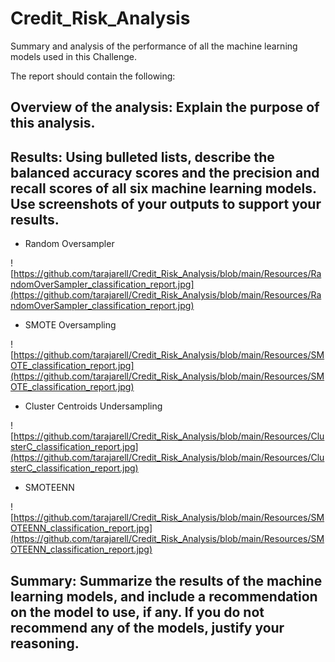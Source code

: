 # Credit_Risk_Analysis

Summary and analysis of the performance of all the machine learning models used in this Challenge.

The report should contain the following:

## Overview of the analysis: Explain the purpose of this analysis.

## Results: Using bulleted lists, describe the balanced accuracy scores and the precision and recall scores of all six machine learning models. Use screenshots of your outputs to support your results.
- Random Oversampler

![https://github.com/tarajarell/Credit_Risk_Analysis/blob/main/Resources/RandomOverSampler_classification_report.jpg](https://github.com/tarajarell/Credit_Risk_Analysis/blob/main/Resources/RandomOverSampler_classification_report.jpg)

- SMOTE Oversampling

![https://github.com/tarajarell/Credit_Risk_Analysis/blob/main/Resources/SMOTE_classification_report.jpg](https://github.com/tarajarell/Credit_Risk_Analysis/blob/main/Resources/SMOTE_classification_report.jpg)

- Cluster Centroids Undersampling

![https://github.com/tarajarell/Credit_Risk_Analysis/blob/main/Resources/ClusterC_classification_report.jpg](https://github.com/tarajarell/Credit_Risk_Analysis/blob/main/Resources/ClusterC_classification_report.jpg)

- SMOTEENN

![https://github.com/tarajarell/Credit_Risk_Analysis/blob/main/Resources/SMOTEENN_classification_report.jpg](https://github.com/tarajarell/Credit_Risk_Analysis/blob/main/Resources/SMOTEENN_classification_report.jpg)

## Summary: Summarize the results of the machine learning models, and include a recommendation on the model to use, if any. If you do not recommend any of the models, justify your reasoning.
